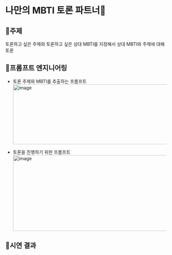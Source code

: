 # 나만의 MBTI 토론 파트너🤖

## 🔸주제
토론하고 싶은 주제와 토론하고 싶은 상대 MBTI를 지정해서 상대 MBTI와 주제에 대해 토론

## 🔸프롬프트 엔지니어링
- 토론 주제와 MBTI를 추출하는 프롬프트 <br>
  <img width="712" height="188" alt="image" src="https://github.com/user-attachments/assets/79d34669-3269-45c9-b3b7-496294bf93b3" />

- 토론을 진행하기 위한 프롬프트
  <img width="841" height="238" alt="image" src="https://github.com/user-attachments/assets/52ba2b30-04f0-43dd-aae6-8d8a4011fdbf" />

## 🔸시연 결과
